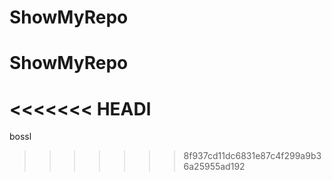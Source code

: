 # ShowMyRepo
# ShowMyRepo
<<<<<<< HEADl
=======
bossl
>>>>>>> 8f937cd11dc6831e87c4f299a9b36a25955ad192
